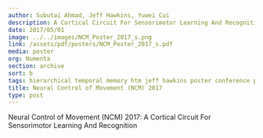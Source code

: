 ```yaml
---
author: Subutai Ahmad, Jeff Hawkins, Yuwei Cui
description: A Cortical Circuit For Sensorimotor Learning And Recognition
date: 2017/05/01
image: ../../images/NCM_Poster_2017_s.png
link: /assets/pdf/posters/NCM_Poster_2017_s.pdf
media: poster
org: Numenta
section: archive
sort: b
tags: hierarchical temporal memory htm jeff hawkins poster conference pdf
title: Neural Control of Movement (NCM) 2017
type: post
---
```


Neural Control of Movement (NCM) 2017: A Cortical Circuit For Sensorimotor Learning And Recognition
